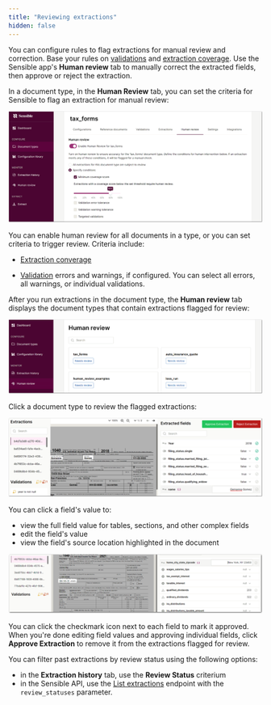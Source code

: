 ```yaml
---
title: "Reviewing extractions"
hidden: false
---
```


You can configure rules to flag extractions for manual review and correction. Base your rules on [validations](doc:validate-extractions) and [extraction coverage](doc:metrics). Use the Sensible app's **Human review** tab to manually correct the extracted fields, then approve or reject the extraction.

In a document type, in the **Human Review** tab, you can set the criteria for Sensible to flag an extraction for manual review:

![Click to enlarge](https://raw.githubusercontent.com/sensible-hq/sensible-docs/main/readme-sync/assets/v0/images/final/human_review_1.png) 

You can enable human review for all documents in a type, or you can set criteria to trigger review. Criteria include:

- [Extraction converage](doc:metrics)

- [Validation](doc:validate-extractions) errors and warnings, if configured. You can select all errors, all warnings, or individual validations. 

  

After you run extractions in the document type, the **Human review** tab displays the document types that contain extractions flagged for review:

![Click to enlarge](https://raw.githubusercontent.com/sensible-hq/sensible-docs/main/readme-sync/assets/v0/images/final/human_review_2.png) 


Click a document type to review the flagged extractions:

![Click to enlarge](https://raw.githubusercontent.com/sensible-hq/sensible-docs/main/readme-sync/assets/v0/images/final/human_review_3.png) 

You can click a field's value to:

- view the full field value for tables, sections, and other complex fields
- edit the field's value
- view the field's source location highlighted in the document

![Click to enlarge](https://raw.githubusercontent.com/sensible-hq/sensible-docs/main/readme-sync/assets/v0/images/final/human_review_4.png)

You can click the checkmark icon next to each field to mark it approved. When you're done editing field values and approving individual fields, click **Approve Extraction** to remove it from the extractions flagged for review.

You can filter past extractions by review status using the following options:

- in the **Extraction history** tab, use the **Review Status** criterium
- in the Sensible API, use the [List extractions](reference:list-extractions) endpoint with the `review_statuses` parameter.